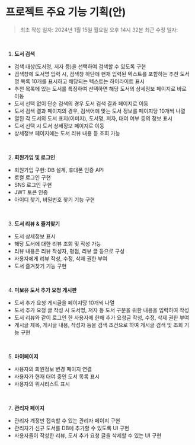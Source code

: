# 프로젝트 주요 기능 기획(안)
 > 최초 작성 일자: 2024년 1월 15일 월요일 오후 14시 32분
 > 최근 수정 일자:
</br>

1. **도서 검색**
 - 검색 대상(도서명, 저자 등)을 선택하여 검색할 수 있도록 구현
 - 검색창에 도서명 입력 시, 검색창 하단에 현재 입력된 텍스트를 포함하는 추천 도서명 목록 10개를 표시하고 해당되는 텍스트는 하이라이트 표시
 - 추천 목록에 있는 도서를 특정하여 선택하면 해당 도서의 상세정보 페이지로 바로 이동
 - 도서 선택 없이 단순 검색의 경우 도서 검색 결과 페이지로 이동
 - 도서 검색 결과 페이지의 경우, 검색어에 맞는 도서 정보를 페이지당 10개씩 나열
 - 열된 각 도서의 도서 표지(이미지), 도서명, 저자, 대여 여부 등의 정보 표시
 - 도서 선택 시 도서 상세정보 페이지로 이동
 - 상세정보 페이지에는 도서 리뷰 내용 등 조회 가능
</br>

2. **회원가입 및 로그인**
 - 회원가입 구현: DB 설계, 휴대폰 인증 API  
 - 로컬 로그인 구현  
 - SNS 로그인 구현  
 - JWT 토큰 인증  
 - 아이디 찾기, 비밀번호 찾기 기능 구현
</br>

3. **도서 리뷰 & 즐겨찾기**
 - 도서 상세정보 표시
 - 해당 도서에 대한 리뷰 조회 및 작성 가능
 - 리뷰 내용은 리뷰 작성자, 평점, 리뷰 글 등으로 구성
 - 사용자에게 리뷰 작성, 수정, 삭제 권한 부여
 - 도서 즐겨찾기 기능 구현
</br>

4. **미보유 도서 추가 요청 게시판**
 - 도서 추가 요청 게시글을 페이지당 10개씩 나열
 - 도서 추가 요청 글 작성 시 도서명, 저자 등 도서 구분을 위한 내용을 입력하여 작성
 - 도서 리뷰와 같이 로그인 한 사용자에 한해 추가 요청글 작성, 수정, 삭제 권한 부여
 - 게시글 제목, 게시글 내용, 작성자 등을 검색 조건으로 하여 게시글 검색 및 조회 기능 구현
</br>

5. **마이페이지**
 - 사용자의 회원정보 변경 페이지 연결
 - 사용자가 현재 대여 중인 도서 목록 표시
 - 사용자의 위시리스트 표시
</br>

7. **관리자 페이지**
 - 관리자 계정만 접속할 수 있는 관리자 페이지 구현
 - 관리자가 신규 도서를 DB에 추가할 수 있도록 UI 구현
 - 사용자들이 작성한 리뷰, 도서 추가 요청 글을 삭제할 수 있는 UI 구현
</br>
